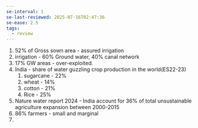 ```yaml
---
se-interval: 1
se-last-reviewed: 2025-07-16T02:47:36
se-ease: 2.5
tags:
  - review
---
```

1. 52% of Gross sown area - assured irrigation
2. irrigation - 60% Ground water, 40% canal network
3. 17% GW areas - over-exploited.
4. India -  share of water guzzling crop production in the world(ES22-23)
	1. sugarcane - 22%
	2. wheat - 14%
	3. cotton - 21%
	4. Rice - 25%
5. Nature water report 2024 - India account for 36% of total unsustainable agriculture expansion between 2000-2015
6. 86% farmers - small and marginal
7. 